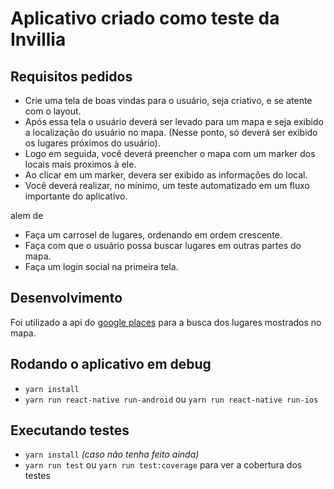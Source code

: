 # Aplicativo criado como teste da Invillia

## Requisitos pedidos

- Crie uma tela de boas vindas para o usuário, seja criativo, e se atente com o layout.
- Após essa tela o usuário deverá ser levado para um mapa e seja exibido a localização do usuário no mapa. (Nesse ponto, só deverá ser exibido os lugares próximos do usuário).
- Logo em seguida, você deverá preencher o mapa com um marker dos locais mais proximos à ele.
- Ao clicar em um marker, devera ser exibido as informações do local.
- Você deverá realizar, no mínimo, um teste automatizado em um fluxo importante do aplicativo.

alem de

- Faça um carrosel de lugares, ordenando em ordem crescente.
- Faça com que o usuário possa buscar lugares em outras partes do mapa.
- Faça um login social na primeira tela.

## Desenvolvimento

Foi utilizado a api do [google places](https://developers.google.com/places/web-service/intro) para a busca dos lugares mostrados no mapa.

## Rodando o aplicativo em debug

- `yarn install`
- `yarn run react-native run-android` ou `yarn run react-native run-ios`

## Executando testes

- `yarn install` *(caso não tenha feito ainda)*
- `yarn run test` ou `yarn run test:coverage` para ver a cobertura dos testes

